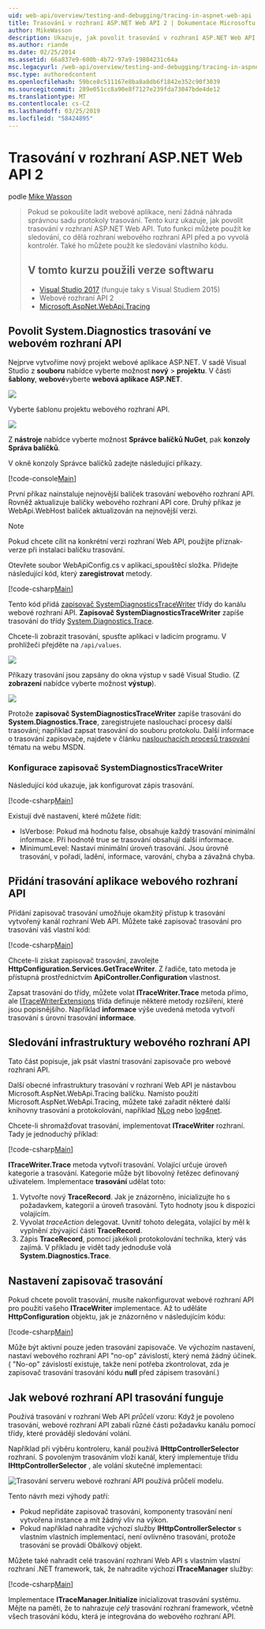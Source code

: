 ```yaml
---
uid: web-api/overview/testing-and-debugging/tracing-in-aspnet-web-api
title: Trasování v rozhraní ASP.NET Web API 2 | Dokumentace Microsoftu
author: MikeWasson
description: Ukazuje, jak povolit trasování v rozhraní ASP.NET Web API.
ms.author: riande
ms.date: 02/25/2014
ms.assetid: 66a837e9-600b-4b72-97a9-19804231c64a
msc.legacyurl: /web-api/overview/testing-and-debugging/tracing-in-aspnet-web-api
msc.type: authoredcontent
ms.openlocfilehash: 59bce8c511167e8ba8a8db6f1842e352c90f3039
ms.sourcegitcommit: 289e051cc8a90e8f7127e239fda73047bde4de12
ms.translationtype: MT
ms.contentlocale: cs-CZ
ms.lasthandoff: 03/25/2019
ms.locfileid: "58424895"
---
```

<a name="tracing-in-aspnet-web-api-2"></a>Trasování v rozhraní ASP.NET Web API 2
====================
podle [Mike Wasson](https://github.com/MikeWasson)

> Pokud se pokoušíte ladit webové aplikace, není žádná náhrada správnou sadu protokoly trasování. Tento kurz ukazuje, jak povolit trasování v rozhraní ASP.NET Web API. Tuto funkci můžete použít ke sledování, co dělá rozhraní webového rozhraní API před a po vyvolá kontrolér. Také ho můžete použít ke sledování vlastního kódu.
>
> ## <a name="software-versions-used-in-the-tutorial"></a>V tomto kurzu použili verze softwaru
>
> - [Visual Studio 2017](https://visualstudio.microsoft.com/downloads/?utm_medium=microsoft&utm_source=docs.microsoft.com&utm_campaign=button+cta&utm_content=download+vs2017) (funguje taky s Visual Studiem 2015)
> - Webové rozhraní API 2
> - [Microsoft.AspNet.WebApi.Tracing](http://www.nuget.org/packages/Microsoft.AspNet.WebApi.Tracing)

## <a name="enable-systemdiagnostics-tracing-in-web-api"></a>Povolit System.Diagnostics trasování ve webovém rozhraní API

Nejprve vytvoříme nový projekt webové aplikace ASP.NET. V sadě Visual Studio z **souboru** nabídce vyberte možnost **nový** > **projektu**. V části **šablony**, **webové**vyberte **webová aplikace ASP.NET**.

[![](tracing-in-aspnet-web-api/_static/image2.png)](tracing-in-aspnet-web-api/_static/image1.png)

Vyberte šablonu projektu webového rozhraní API.

[![](tracing-in-aspnet-web-api/_static/image4.png)](tracing-in-aspnet-web-api/_static/image3.png)

Z **nástroje** nabídce vyberte možnost **Správce balíčků NuGet**, pak **konzoly Správa balíčků**.

V okně konzoly Správce balíčků zadejte následující příkazy.

[!code-console[Main](tracing-in-aspnet-web-api/samples/sample1.cmd)]

První příkaz nainstaluje nejnovější balíček trasování webového rozhraní API. Rovněž aktualizuje balíčky webového rozhraní API core. Druhý příkaz je WebApi.WebHost balíček aktualizován na nejnovější verzi.

> [!NOTE]
> Pokud chcete cílit na konkrétní verzi rozhraní Web API, použijte příznak-verze při instalaci balíčku trasování.

Otevřete soubor WebApiConfig.cs v aplikaci\_spouštěcí složka. Přidejte následující kód, který **zaregistrovat** metody.

[!code-csharp[Main](tracing-in-aspnet-web-api/samples/sample2.cs?highlight=6)]

Tento kód přidá [zapisovač SystemDiagnosticsTraceWriter](https://msdn.microsoft.com/library/system.web.http.tracing.systemdiagnosticstracewriter.aspx) třídy do kanálu webové rozhraní API. **Zapisovač SystemDiagnosticsTraceWriter** zapíše trasování do třídy [System.Diagnostics.Trace](https://msdn.microsoft.com/library/system.diagnostics.trace).

Chcete-li zobrazit trasování, spusťte aplikaci v ladicím programu. V prohlížeči přejděte na `/api/values`.

![](tracing-in-aspnet-web-api/_static/image5.png)

Příkazy trasování jsou zapsány do okna výstup v sadě Visual Studio. (Z **zobrazení** nabídce vyberte možnost **výstup**).

[![](tracing-in-aspnet-web-api/_static/image7.png)](tracing-in-aspnet-web-api/_static/image6.png)

Protože **zapisovač SystemDiagnosticsTraceWriter** zapíše trasování do **System.Diagnostics.Trace**, zaregistrujete naslouchací procesy další trasování; například zapsat trasování do souboru protokolu. Další informace o trasování zapisovače, najdete v článku [naslouchacích procesů trasování](https://msdn.microsoft.com/library/4y5y10s7.aspx) tématu na webu MSDN.

### <a name="configuring-systemdiagnosticstracewriter"></a>Konfigurace zapisovač SystemDiagnosticsTraceWriter

Následující kód ukazuje, jak konfigurovat zápis trasování.

[!code-csharp[Main](tracing-in-aspnet-web-api/samples/sample3.cs)]

Existují dvě nastavení, které můžete řídit:

- IsVerbose: Pokud má hodnotu false, obsahuje každý trasování minimální informace. Při hodnotě true se trasování obsahují další informace.
- MinimumLevel: Nastaví minimální úroveň trasování. Jsou úrovně trasování, v pořadí, ladění, informace, varování, chyba a závažná chyba.

## <a name="adding-traces-to-your-web-api-application"></a>Přidání trasování aplikace webového rozhraní API

Přidání zapisovač trasování umožňuje okamžitý přístup k trasování vytvořený kanál rozhraní Web API. Můžete také zapisovač trasování pro trasování váš vlastní kód:

[!code-csharp[Main](tracing-in-aspnet-web-api/samples/sample4.cs)]

Chcete-li získat zapisovač trasování, zavolejte **HttpConfiguration.Services.GetTraceWriter**. Z řadiče, tato metoda je přístupná prostřednictvím **ApiController.Configuration** vlastnost.

Zapsat trasování do třídy, můžete volat **ITraceWriter.Trace** metoda přímo, ale [ITraceWriterExtensions](https://msdn.microsoft.com/library/system.web.http.tracing.itracewriterextensions.aspx) třída definuje některé metody rozšíření, které jsou popisnějšího. Například **informace** výše uvedená metoda vytvoří trasování s úrovní trasování **informace**.

## <a name="web-api-tracing-infrastructure"></a>Sledování infrastruktury webového rozhraní API

Tato část popisuje, jak psát vlastní trasování zapisovače pro webové rozhraní API.

Další obecné infrastruktury trasování v rozhraní Web API je nástavbou Microsoft.AspNet.WebApi.Tracing balíčku. Namísto použití Microsoft.AspNet.WebApi.Tracing, můžete také zařadit některé další knihovny trasování a protokolování, například [NLog](http://nlog-project.org/) nebo [log4net](http://logging.apache.org/log4net/).

Chcete-li shromažďovat trasování, implementovat **ITraceWriter** rozhraní. Tady je jednoduchý příklad:

[!code-csharp[Main](tracing-in-aspnet-web-api/samples/sample5.cs)]

**ITraceWriter.Trace** metoda vytvoří trasování. Volající určuje úroveň kategorie a trasování. Kategorie může být libovolný řetězec definovaný uživatelem. Implementace **trasování** udělat toto:

1. Vytvořte nový **TraceRecord**. Jak je znázorněno, inicializujte ho s požadavkem, kategorií a úroveň trasování. Tyto hodnoty jsou k dispozici volajícím.
2. Vyvolat *traceAction* delegovat. Uvnitř tohoto delegáta, volající by měl k vyplnění zbývající části **TraceRecord**.
3. Zápis **TraceRecord**, pomocí jakékoli protokolování technika, který vás zajímá. V příkladu je vidět tady jednoduše volá **System.Diagnostics.Trace**.

## <a name="setting-the-trace-writer"></a>Nastavení zapisovač trasování

Pokud chcete povolit trasování, musíte nakonfigurovat webové rozhraní API pro použití vašeho **ITraceWriter** implementace. Až to uděláte **HttpConfiguration** objektu, jak je znázorněno v následujícím kódu:

[!code-csharp[Main](tracing-in-aspnet-web-api/samples/sample6.cs)]

Může být aktivní pouze jeden trasování zapisovače. Ve výchozím nastavení, nastaví webového rozhraní API &quot;no-op&quot; závislostí, který nemá žádný účinek. ( &quot;No-op&quot; závislostí existuje, takže není potřeba zkontrolovat, zda je zapisovač trasování trasování kódu **null** před zápisem trasování.)

## <a name="how-web-api-tracing-works"></a>Jak webové rozhraní API trasování funguje

Používá trasování v rozhraní Web API *průčelí* vzoru: Když je povoleno trasování, webové rozhraní API zabalí různé části požadavku kanálu pomocí třídy, které provádějí sledování volání.

Například při výběru kontroleru, kanál používá **IHttpControllerSelector** rozhraní. S povoleným trasováním vloží kanál, který implementuje třídu **IHttpControllerSelector** , ale volání skutečné implementaci:

![Trasování serveru webové rozhraní API používá průčelí modelu.](tracing-in-aspnet-web-api/_static/image8.png)

Tento návrh mezi výhody patří:

- Pokud nepřidáte zapisovač trasování, komponenty trasování není vytvořena instance a mít žádný vliv na výkon.
- Pokud například nahradíte výchozí služby **IHttpControllerSelector** s vlastním vlastních implementací, není ovlivněno trasování, protože trasování se provádí Obálkový objekt.

Můžete také nahradit celé trasování rozhraní Web API s vlastním vlastní rozhraní .NET framework, tak, že nahradíte výchozí **ITraceManager** služby:

[!code-csharp[Main](tracing-in-aspnet-web-api/samples/sample7.cs)]

Implementace **ITraceManager.Initialize** inicializovat trasování systému. Mějte na paměti, že to nahrazuje *celý* trasování rozhraní framework, včetně všech trasování kódu, která je integrována do webového rozhraní API.
